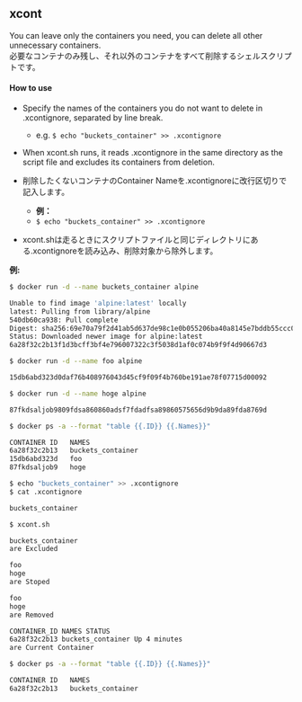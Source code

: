 ## xcont

You can leave only the containers you need, you can delete all other unnecessary containers. <br>
必要なコンテナのみ残し、それ以外のコンテナをすべて削除するシェルスクリプトです。

#### How to use

- Specify the names of the containers you do not want to delete in .xcontignore, separated by line break.
  - e.g. `$ echo "buckets_container" >> .xcontignore`
- When xcont.sh runs, it reads .xcontignore in the same directory as the script file and excludes its containers from deletion.

- 削除したくないコンテナのContainer Nameを.xcontignoreに改行区切りで記入します。
  - __例：__
  - `$ echo "buckets_container" >> .xcontignore`

- xcont.shは走るときにスクリプトファイルと同じディレクトリにある.xcontignoreを読み込み、削除対象から除外します。

__例:__

```bash
$ docker run -d --name buckets_container alpine

Unable to find image 'alpine:latest' locally
latest: Pulling from library/alpine
540db60ca938: Pull complete 
Digest: sha256:69e70a79f2d41ab5d637de98c1e0b055206ba40a8145e7bddb55ccc04e13cf8f
Status: Downloaded newer image for alpine:latest
6a28f32c2b13f1d3bcff3bf4e796007322c3f5038d1af0c074b9f9f4d90667d3

$ docker run -d --name foo alpine

15db6abd323d0daf76b408976043d45cf9f09f4b760be191ae78f07715d00092

$ docker run -d --name hoge alpine

87fkdsaljob9809fdsa860860adsf7fdadfsa89860575656d9b9da89fda8769d

$ docker ps -a --format "table {{.ID}} {{.Names}}"

CONTAINER ID   NAMES
6a28f32c2b13   buckets_container
15db6abd323d   foo   
87fkdsaljob9   hoge

$ echo "buckets_container" >> .xcontignore
$ cat .xcontignore

buckets_container

$ xcont.sh

buckets_container 
are Excluded

foo
hoge
are Stoped

foo
hoge
are Removed

CONTAINER_ID NAMES STATUS
6a28f32c2b13 buckets_container Up 4 minutes
are Current Container

$ docker ps -a --format "table {{.ID}} {{.Names}}"

CONTAINER ID   NAMES
6a28f32c2b13   buckets_container
```
